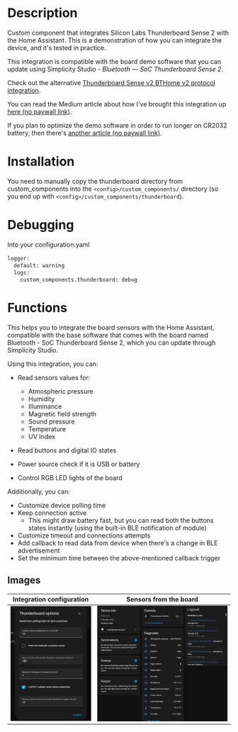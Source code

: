 # Description
Custom component that integrates Silicon Labs Thunderboard Sense 2 with the Home Assistant. This is a demonstration of how you can integrate the device, and it's tested in practice.

This integration is compatible with the board demo software that you can update using Simplicity Studio - *Bluetooth — SoC Thunderboard Sense 2*.

Check out the alternative [Thunderboard Sense v2 BTHome v2 protocol integration](https://github.com/cheadrian/thunderboard_bthome_v2).

You can read the Medium article about how I've brought this integration up [here (no paywall link)](https://che-adrian.medium.com/bringing-a-new-ble-device-to-the-home-assistant-silabs-thunderboard-example-1f0d6094c84b?sk=cdbbac98afde4fe459c585f03fc132c1).

If you plan to optimize the demo software in order to run longer on CR2032 battery, then there's [another article (no paywall link)](https://che-adrian.medium.com/optimize-energy-consumption-for-silabs-thunderboard-on-battery-0bc573b6b453?sk=6427c6423fb92c98742e6ba5092267bd).

# Installation
You need to manually copy the thunderboard directory from custom_components into the `<config>/custom_components/` directory (so you end up with `<config>/custom_components/thunderboard`).

# Debugging
Into your configuration.yaml

    logger:
      default: warning
      logs:
        custom_components.thunderboard: debug

# Functions
This helps you to integrate the board sensors with the Home Assistant, compatible with the base software that comes with the board named Bluetooth - SoC Thunderboard Sense 2, which you can update through Simplicity Studio.

Using this integration, you can:

- Read sensors values for:
    - Atmospheric pressure
    - Humidity
    - Illuminance
    - Magnetic field strength
    - Sound pressure
    - Temperature
    - UV Index

- Read buttons and digital IO states
- Power source check if it is USB or battery
- Control RGB LED lights of the board

Additionally, you can:

- Customize device polling time
- Keep connection active
    - This might draw battery fast, but you can read both the buttons states instantly (using the built-in BLE notification of module)
- Customize timeout and connections attempts
- Add callback to read data from device when there's a change in BLE advertisement
- Set the minimum time between the above-mentioned callback trigger

## Images


Integration configuration             |  Sensors from the board
:-------------------------:|:-------------------------:
![Integration settings](images/thunderboard_ha_integration_2.png) |   ![Integration sensors](images/thunderboard_ha_integration.png)
